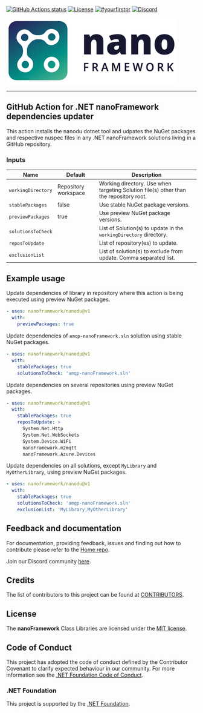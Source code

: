 [![GitHub Actions status](https://github.com/nanoframework/nanodu/actions/workflows/check-dist.yml/badge.svg)](https://github.com/nanoframework/nanodu) [![License](https://img.shields.io/badge/License-MIT-blue.svg)](LICENSE) [![#yourfirstpr](https://img.shields.io/badge/first--timers--only-friendly-blue.svg)](https://github.com/nanoframework/Home/blob/main/CONTRIBUTING.md) [![Discord](https://img.shields.io/discord/478725473862549535.svg?logo=discord&logoColor=white&label=Discord&color=7289DA)](https://discord.gg/gCyBu8T)

![nanoFramework logo](https://raw.githubusercontent.com/nanoframework/Home/main/resources/logo/nanoFramework-repo-logo.png)

-----

## GitHub Action for .NET **nanoFramework** dependencies updater

This action installs the nanodu dotnet tool and udpates the NuGet packages and respective nuspec files in any .NET nanoFramework solutions living in a GitHub repository.

### Inputs


|Name|Default|Description
|--|--|--|
`workingDirectory`|Repository workspace|Working directory. Use when targeting Solution file(s) other than the repository root.
`stablePackages`|false|Use stable NuGet package versions.
`previewPackages`|true|Use preview NuGet package versions.
`solutionsToCheck`||List of Solution(s) to update in the `workingDirectory` directory.
`reposToUpdate`||List of repository(es) to update.
`exclusionList`||List of solution(s) to exclude from update. Comma separated list.

## Example usage

Update dependencies of library in repository where this action is being executed using preview NuGet packages.

```yaml
- uses: nanoframework/nanodu@v1
  with:
    previewPackages: true
```

Update dependencies of `amqp-nanoFramework.sln` solution using stable NuGet packages.

```yaml
- uses: nanoframework/nanodu@v1
  with:
    stablePackages: true
    solutionsToCheck: 'amqp-nanoFramework.sln'
```

Update dependencies on several repositories using preview NuGet packages.

```yaml
- uses: nanoframework/nanodu@v1
  with:
    stablePackages: true
    reposToUpdate: >
      System.Net.Http
      System.Net.WebSockets
      System.Device.WiFi
      nanoFramework.m2mqtt
      nanoFramework.Azure.Devices
```

Update dependencies on all solutions, except `MyLibrary` and `MyOtherLibrary`, using preview NuGet packages.

```yaml
- uses: nanoframework/nanodu@v1
  with:
    stablePackages: true
    solutionsToCheck: 'amqp-nanoFramework.sln'
    exclusionList: 'MyLibrary,MyOtherLibrary'
```

## Feedback and documentation

For documentation, providing feedback, issues and finding out how to contribute please refer to the [Home repo](https://github.com/nanoframework/Home).

Join our Discord community [here](https://discord.gg/gCyBu8T).

## Credits

The list of contributors to this project can be found at [CONTRIBUTORS](https://github.com/nanoframework/Home/blob/main/CONTRIBUTORS.md).

## License

The **nanoFramework** Class Libraries are licensed under the [MIT license](LICENSE.md).

## Code of Conduct

This project has adopted the code of conduct defined by the Contributor Covenant to clarify expected behaviour in our community.
For more information see the [.NET Foundation Code of Conduct](https://dotnetfoundation.org/code-of-conduct).

### .NET Foundation

This project is supported by the [.NET Foundation](https://dotnetfoundation.org).
